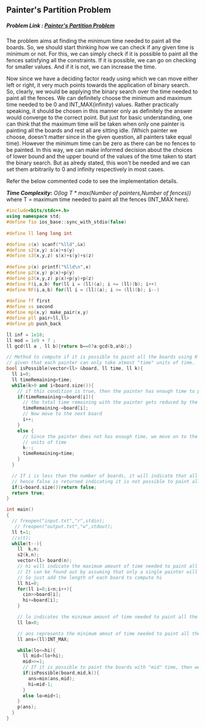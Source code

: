 ## Painter's Partition Problem
##### Problem Link : [Painter's Partition Problem](https://hack.codingblocks.com/contests/c/133/716)  
The problem aims at finding the minimum time needed to paint all the boards. So, we should start thinking how we can check if any given time is minimum or not. For this, we can simply check if it is possible to paint all the fences satisfying all the constraints. If it is possible, we can go on checking for smaller values. And if it is not, we can increase the time. 

Now since we have a deciding factor ready using which we can move either left or right, it very much points towards the application of binary search. 
So, clearly, we would be applying the binary search over the time needed to paint all the fences.
We can definitely choose the minimum and maximum time needed to be 0 and INT_MAX(infinity) values. Rather practically speaking, it should be chosen in this manner only as definitely the answer would converge to the correct point. But just for basic understanding, one can think that the maximum time will be taken when only one painter is painting all the boards and rest all are sitting idle. (Which painter we choose, doesn't matter since in the given question, all painters take equal time). However the minimum time can be zero as there can be no fences to be painted. In this way, we can make informed decision about the choices of lower bound and the upper bound of the values of the time taken to start the binary search. But as alredy stated, this won't be needed and we can set them arbitrarily to 0 and infinity respectively in most cases. 

Refer the below commented code to see the implementation details. 


_**Time Complexity:** O(log T * max(Number of painters,Number of fences))_ where T = maximum time needed to paint all the fences (INT_MAX here).

```C++
#include<bits/stdc++.h>
using namespace std;
#define fio ios_base::sync_with_stdio(false)
 
#define ll long long int

#define s(x) scanf("%lld",&x)
#define s2(x,y) s(x)+s(y)
#define s3(x,y,z) s(x)+s(y)+s(z)
 
#define p(x) printf("%lld\n",x)
#define p2(x,y) p(x)+p(y)
#define p3(x,y,z) p(x)+p(y)+p(z)
#define F(i,a,b) for(ll i = (ll)(a); i <= (ll)(b); i++)
#define RF(i,a,b) for(ll i = (ll)(a); i >= (ll)(b); i--)
 
#define ff first
#define ss second
#define mp(x,y) make_pair(x,y)
#define pll pair<ll,ll>
#define pb push_back

ll inf = 1e18;
ll mod = 1e9 + 7 ;
ll gcd(ll a , ll b){return b==0?a:gcd(b,a%b);}

// Method to compute if it is possible to paint all the boards using K painters 
// given that each painter can only take atmost "time" units of time.
bool isPossible(vector<ll> &board, ll time, ll k){
  ll i=0;
  ll timeRemaining=time;
  while(k>0 and i<board.size()){
    // if this condition is true, then the painter has enough time to paint the corresponding board
    if(timeRemaining>=board[i]){
      // the total time remaining with the painter gets reduced by the time of the board
      timeRemaining-=board[i];
      // Now move to the next board
      i++;
    }
    else {
      // Since the painter does not has enough time, we move on to the next painter who will initially have "time"
      // units of time 
      k--;
      timeRemaining=time;
    }
  }

  // If i is less than the number of boards, it will indicate that all the boards have not got painted
  // hence false is returned indicating it is not possible to paint all the boards in the allotted time
  if(i<board.size())return false;
  return true;
}

int main()
{
  // freopen("input.txt","r",stdin);
   // freopen("output.txt","w",stdout);
  ll t=1;
  //s(t);
  while(t--){
    ll  k,n;
    s2(k,n);
    vector<ll> board(n);
    // hi will indicate the maximum amount of time needed to paint all the boards
    // It can be found out by assuming that only a single painter will be painting all the boards
    // So just add the length of each board to compute hi
    ll hi=0;
    for(ll i=0;i<n;i++){
      cin>>board[i];
      hi+=board[i];
    }

    // lo indicates the minimum amount of time needed to paint all the boards, initialised by 0.
    ll lo=0;

    // ans represents the minimum amout of time needed to paint all the boards
    ll ans=(ll)INT_MAX;

    while(lo<=hi){
      ll mid=(lo+hi);
      mid>>=1;
      // If it is possible to paint the boards with "mid" time, then we will try reducing the time further, hence hi=mid-1
      if(isPossible(board,mid,k)){
        ans=min(ans,mid);
        hi=mid-1;
      }
      else lo=mid+1;
    }
    p(ans);
  }
}

```
